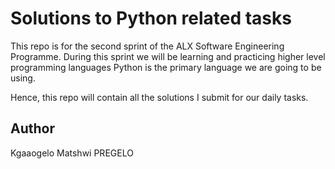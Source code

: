 # Solutions to Python related tasks
This repo is for the second sprint of the ALX Software Engineering Programme.
During this sprint we will be learning and practicing higher level programming languages
Python is the primary language we are going to be using.

Hence, this repo will contain all the solutions I submit for our daily tasks.

## Author
Kgaaogelo Matshwi
PREGELO
